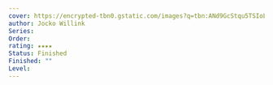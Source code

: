 ```yaml
---
cover: https://encrypted-tbn0.gstatic.com/images?q=tbn:ANd9GcStqu5TSIoLCdvWoWiLGb_eBoNyIuiphxqthA&s
author: Jocko Willink
Series: 
Order: 
rating: ★★★★
Status: Finished
Finished: ""
Level:
---
```








